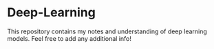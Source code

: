 # Deep-Learning
This repository contains my notes and understanding of deep learning models. Feel free to add any additional info!
